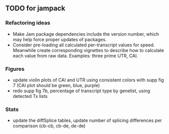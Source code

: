 ## TODO for jampack

### Refactoring ideas

* Make Jam package dependencies include the version number, which
may help force proper updates of packages.
* Consider pre-loading all calculated per-transcript values for
speed. Meanwhile create corresponding vignettes to describe how
to calculate each value from raw data. Examples: three prime UTR,
CAI.

### Figures

* update violin plots of CAI and UTR using consistent colors with
supp fig 7 (CAI plot should be green, blue, purple)
* redo supp fig 7b, percentage of transcript type by genelist,
using detected Tx lists


### Stats

* update the diffSplice tables, update number of splicing differences
per comparison (cb-cb, cb-de, de-de)



